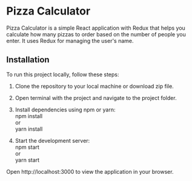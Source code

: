 # Pizza Calculator
Pizza Calculator is a simple React application with Redux that helps you calculate how many pizzas to order based on the number of people you enter. It uses Redux for managing the user's name.

## Installation
To run this project locally, follow these steps:

1. Clone the repository to your local machine or download zip file.  

2. Open terminal with the project and navigate to the project folder.  

3. Install dependencies using npm or yarn:  
  npm install  
  or  
  yarn install  

4. Start the development server:  
  npm start  
  or  
  yarn start  
  
Open http://localhost:3000 to view the application in your browser.
